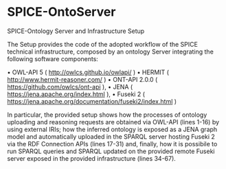 # SPICE-OntoServer
SPICE-Ontology Server and Infrastructure Setup



The Setup provides the code of the adopted workflow of the SPICE technical infrastructure, composed by an ontology Server integrating the following software components:

• OWL-API 5 ( http://owlcs.github.io/owlapi/ )
• HERMIT ( http://www.hermit-reasoner.com/ )
• ONT-API 2.0.0 ( https://github.com/owlcs/ont-api ), 
• JENA ( https://jena.apache.org/index.html ),
• Fuseki 2 ( https://jena.apache.org/documentation/fuseki2/index.html ) 

In particular, the provided setup shows how the processes of ontology uploading and reasoning requests are obtained via OWL-API (lines 1-16) by using external IRIs; how the inferred ontology is exposed as a JENA graph model and automatically uploaded in the SPARQL server hosting Fuseki 2 via the RDF Connection APIs (lines 17-31) and, finally, how it is possibile to run SPARQL queries and SPARQL updated on the provided remote Fuseki server exposed in the provided infrastructure (lines 34-67).

